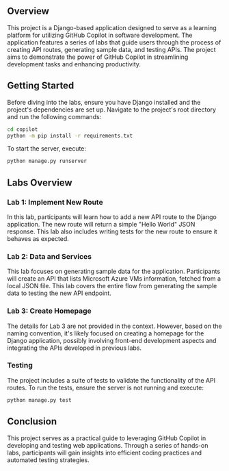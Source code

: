 ## Overview

This project is a Django-based application designed to serve as a learning platform for utilizing GitHub Copilot in software development. The application features a series of labs that guide users through the process of creating API routes, generating sample data, and testing APIs. The project aims to demonstrate the power of GitHub Copilot in streamlining development tasks and enhancing productivity.

## Getting Started
Before diving into the labs, ensure you have Django installed and the project's dependencies are set up. Navigate to the project's root directory and run the following commands:

```bash
cd copilot
python -m pip install -r requirements.txt
```

To start the server, execute:

```bash
python manage.py runserver
```

## Labs Overview

### Lab 1: Implement New Route

In this lab, participants will learn how to add a new API route to the Django application. The new route will return a simple "Hello World" JSON response. This lab also includes writing tests for the new route to ensure it behaves as expected.

### Lab 2: Data and Services

This lab focuses on generating sample data for the application. Participants will create an API that lists Microsoft Azure VMs information, fetched from a local JSON file. This lab covers the entire flow from generating the sample data to testing the new API endpoint.

### Lab 3: Create Homepage
The details for Lab 3 are not provided in the context. However, based on the naming convention, it's likely focused on creating a homepage for the Django application, possibly involving front-end development aspects and integrating the APIs developed in previous labs.

### Testing

The project includes a suite of tests to validate the functionality of the API routes. To run the tests, ensure the server is not running and execute:

```bash
python manage.py test
```

## Conclusion

This project serves as a practical guide to leveraging GitHub Copilot in developing and testing web applications. Through a series of hands-on labs, participants will gain insights into efficient coding practices and automated testing strategies.

 
